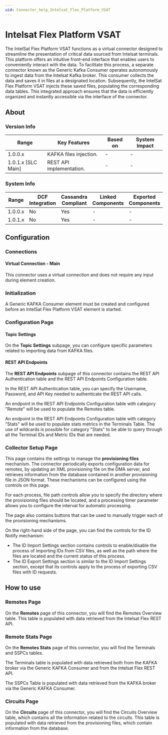 ```yaml
---
uid: Connector_help_Intelsat_Flex_Platform_VSAT
---
```


# Intelsat Flex Platform VSAT

The IntelSat Flex Platform VSAT functions as a virtual connector designed to streamline the presentation of critical data sourced from Intelsat terminals. This platform offers an intuitive front-end interface that enables users to conveniently interact with the data. To facilitate this process, a separate connector known as the Generic Kafka Consumer operates autonomously to ingest data from the Intelsat Kafka broker. This consumer collects the data and saves it in files at a designated location. Subsequently, the IntelSat Flex Platform VSAT injects these saved files, populating the corresponding data tables. This integrated approach ensures that the data is efficiently organized and instantly accessible via the interface of the connector.

## About

### Version Info

| Range              | Key Features             | Based on | System Impact |
|--------------------|--------------------------|----------|---------------|
| 1.0.0.x            | KAFKA files injection.   | -        | -             |
| 1.0.1.x [SLC Main] | REST API implementation. | -        | -             |

### System Info

| Range     | DCF Integration     | Cassandra Compliant     | Linked Components     | Exported Components     |
|-----------|---------------------|-------------------------|-----------------------|-------------------------|
| 1.0.0.x   | No                  | Yes                     | -                     | -                       |
| 1.0.1.x   | No                  | Yes                     | -                     | -                       |

## Configuration

### Connections

#### Virtual Connection - Main

This connector uses a virtual connection and does not require any input during element creation.

### Initialization

A Generic KAFKA Consumer element must be created and configured before an IntelSat Flex Platform VSAT element is started.

### Configuration Page

#### Topic Settings

On the **Topic Settings** subpage, you can configure specific parameters related to importing data from KAFKA files.

#### REST API Endpoints

The **REST API Endpoints** subpage of this connector contains the REST API Authentication table and the REST API Endpoints Configuration table.

In the REST API Authentication table, you can specify the Username, Password, and API Key needed to authenticate the REST API calls.

An endpoint in the REST API Endpoints Configuration table with category "Remote" will be used to populate the Remotes table.

An endpoint in the REST API Endpoints Configuration table with category "Stats" will be used to populate stats metrics in the Terminals Table. The use of wildcards is possible for category "Stats" to be able to query through all the Terminal IDs and Metric IDs that are needed.

### Collector Setup Page

This page contains the settings to manage the **provisioning files** mechanism. The connector periodically exports configuration data for remotes, by updating an XML provisioning file on the DMA server, and retrieves information from the database contained in another provisioning file in JSON format. These mechanisms can be configured using the controls on this page.

For each process, file path controls allow you to specify the directory where the provisioning files should be located, and a processing timer parameter allows you to configure the interval for automatic processing.

The page also contains buttons that can be used to manually trigger each of the provisioning mechanisms.

On the right-hand side of the page, you can find the controls for the ID Notify mechanism:

- The ID Import Settings section contains controls to enable/disable the process of importing IDs from CSV files, as well as the path where the files are located and the current status of this process.
- The ID Export Settings section is similar to the ID Import Settings section, except that its controls apply to the process of exporting CSV files with ID requests.

## How to use

### Remotes Page

On the **Remotes** page of this connector, you will find the Remotes Overview table. This table is populated with data retrieved from the Intelsat Flex REST API.

### Remote Stats Page

On the **Remotes Stats** page of this connector, you will find the Terminals and SSPCs tables.

The Terminals table is populated with data retrieved both from the KAFKA broker via the Generic KAFKA Consumer and from the Intelsat Flex REST API.

The SSPCs Table is populated with data retrieved from the KAFKA broker via the Generic KAFKA Consumer.

### Circuits Page

On the **Circuits** page of this connector, you will find the Circuits Overview table, which contains all the information related to the circuits. This table is populated with data retrieved from the provisioning files, which contain information from the database.
